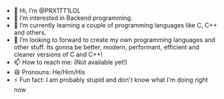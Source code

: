 - 👋 Hi, I’m @PRX1TT1LOL
- 👀 I’m interested in Backend programming.
- 🌱 I’m currently learning a couple of programming languages like C, C++ and others.
- 💞️ I’m looking to forward to create my own programming languages and other stuff. Its gonna be better, modern, performant, efficient and cleaner versions of C and C++!
- 📫 How to reach me: (Not available yet!)
- 😄 Pronouns: He/Him/His
- ⚡ Fun fact: I am probably stupid and don't know what I'm doing right now

<!---
PRX1TT1LOL/PRX1TT1LOL is a ✨ special ✨ repository because its `README.md` (this file) appears on your GitHub profile.
You can click the Preview link to take a look at your changes.
--->
